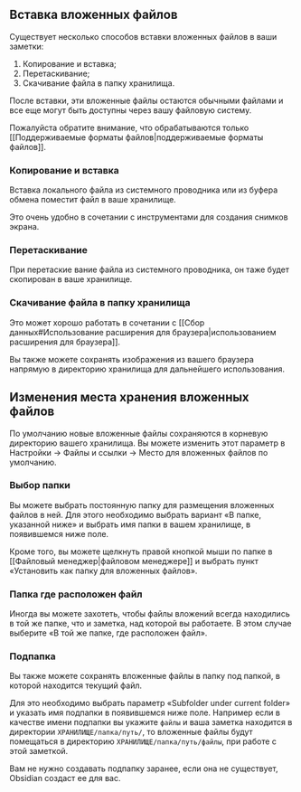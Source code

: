 ## Вставка вложенных файлов

Существует несколько способов вставки вложенных файлов в ваши заметки:

1. Копирование и вставка;
2. Перетаскивание;
3. Скачивание файла в папку хранилища.

После вставки, эти вложенные файлы остаются обычными файлами и все еще могут быть доступны через вашу файловую систему.

Пожалуйста обратите внимание, что обрабатываются только [[Поддерживаемые форматы файлов|поддерживаемые форматы файлов]].

### Копирование и вставка

Вставка локального файла из системного проводника или из буфера обмена поместит файл в ваше хранилище.

Это очень удобно в сочетании с инструментами для создания снимков экрана. 

### Перетаскивание

При перетаские вание файла из системного проводника, он таже будет скопирован в ваше хранилище.

### Скачивание файла в папку хранилища

Это может хорошо работать в сочетании с [[Сбор данных#Использование расширения для браузера|использованием расширения для браузера]].

Вы также можете сохранять изображения из вашего браузера напрямую в директорию хранилища для дальнейшего использования.

## Изменения места хранения вложенных файлов

По умолчанию новые вложенные файлы сохраняются в корневую директорию вашего хранилища. Вы можете изменить этот параметр в Настройки -> Файлы и ссылки -> Место для вложенных файлов по умолчанию.

### Выбор папки

Вы можете выбрать постоянную папку для размещения вложенных файлов в ней. Для этого необходимо выбрать вариант «В папке, указанной ниже» и выбрать имя папки в вашем хранилище, в появившемся ниже поле.

Кроме того, вы можете щелкнуть правой кнопкой мыши по папке в [[Файловый менеджер|файловом менеджере]] и выбрать пункт «Установить как папку для вложенных файлов».

### Папка где расположен файл

Иногда вы можете захотеть, чтобы файлы вложений всегда находились в той же папке, что и заметка, над которой вы работаете. В этом случае выберите «В той же папке, где расположен файл».

### Подпапка

Вы также можете сохранять вложенные файлы в папку под папкой, в которой находится текущий файл.

Для это необходимо выбрать параметр «Subfolder under current folder» и указать имя подпапки в появившемся ниже поле. Например если в качестве имени подпапки вы укажите `файлы` и ваша заметка находится в директории `ХРАНИЛИЩЕ/папка/путь/`, то вложенные файлы будут помещаться в директорию `ХРАНИЛИЩЕ/папка/путь/файлы`, при работе с этой заметкой.

Вам не нужно создавать подпапку заранее, если она не существует, Obsidian создаст ее для вас.
